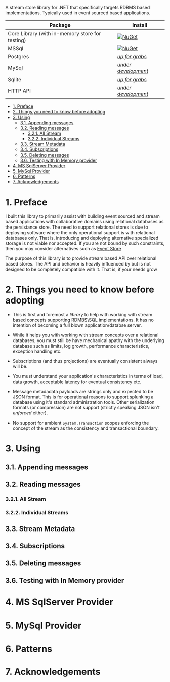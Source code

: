 A stream store library for .NET that specifically targets RDBMS based
implementations. Typically used in event sourced based applications.

| Package | Install |
| --- | --- |
| Core Library (with in-memory store for testing) | [![NuGet](https://img.shields.io/nuget/v/SqlStreamStore.svg)](https://www.nuget.org/packages/SqlStreamStore) |
| MSSql | [![NuGet](https://img.shields.io/nuget/v/SqlStreamStore.svg)](https://www.nuget.org/packages/SqlStreamStore.MsSql) |
| Postgres | [_up for grabs_](https://github.com/damianh/SqlStreamStore/issues/98) |
| MySql | [_under development_](https://github.com/damianh/SqlStreamStore/issues/29) |
| Sqlite | [_up for grabs_](https://github.com/damianh/SqlStreamStore/issues/28) |
| HTTP API | [_under development_](https://github.com/SQLStreamStore/SQLStreamStore.HAL) |

<!-- TOC -->

- [1. Preface](#1-preface)
- [2. Things you need to know before adopting](#2-things-you-need-to-know-before-adopting)
- [3. Using](#3-using)
    - [3.1. Appending messages](#31-appending-messages)
    - [3.2. Reading messages](#32-reading-messages)
        - [3.2.1. All Stream](#321-all-stream)
        - [3.2.2. Individual Streams](#322-individual-streams)
    - [3.3. Stream Metadata](#33-stream-metadata)
    - [3.4. Subscriptions](#34-subscriptions)
    - [3.5. Deleting messages](#35-deleting-messages)
    - [3.6. Testing with In Memory provider](#36-testing-with-in-memory-provider)
- [4. MS SqlServer Provider](#4-ms-sqlserver-provider)
- [5. MySql Provider](#5-mysql-provider)
- [6. Patterns](#6-patterns)
- [7. Acknowledgements](#7-acknowledgements)

<!-- /TOC -->

# 1. Preface

I built this libray to primarily assist with building event sourced and stream
based applications with collaborative domains using relational databases as the
persistance store. The need to support relational stores is due to deploying
software where the only operational support is with relational databases only.
That is, introducing and deploying alternative specialized storage is not viable
nor accepted. If you are not bound by such constraints, then you may consider
alternatives such as [Event Store](https://geteventstore.com)

The purpose of this library is to provide stream based API over relational based
stores.  The API and behavior is heavily influenced by  but is not designed to be completely
compatible with it. That is, if your needs grow 

# 2. Things you need to know before adopting

 - This is first and foremost a _library_ to help with working with stream based
   concepts supporting RDMBS\SQL implementations. It has no intention of
   becoming a full blown application/databse server.

 - While it helps you with working with stream concepts over a relational
   databases, you must still be have mechanical apathy with the underlying
   database such as limits, log growth, performance characteristics, exception
   handling etc.

 - Subscriptions (and thus projections) are eventually consistent always will
   be.

 - You must understand your application's characteristics in terms of load, data
   growth, acceptable latency for eventual consistency etc.

 - Message metadadata payloads are strings only and expected to be JSON format.
   This is for operational reasons to support splunking a database using it's
   standard administration tools. Other serialization formats (or compression)
   are not support (strictly speaking JSON isn't _enforced_ either).

 - No support for ambient `System.Transaction` scopes enforcing the concept of
   the stream as the consistency and transactional boundary.

# 3. Using

## 3.1. Appending messages

## 3.2. Reading messages

### 3.2.1. All Stream

### 3.2.2. Individual Streams

## 3.3. Stream Metadata

## 3.4. Subscriptions

## 3.5. Deleting messages

## 3.6. Testing with In Memory provider

# 4. MS SqlServer Provider

# 5. MySql Provider

# 6. Patterns

# 7. Acknowledgements



